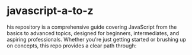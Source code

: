# javascript-a-to-z
his repository is a comprehensive guide covering JavaScript from the basics to advanced topics, designed for beginners, intermediates, and aspiring professionals. Whether you're just getting started or brushing up on concepts, this repo provides a clear path through:
